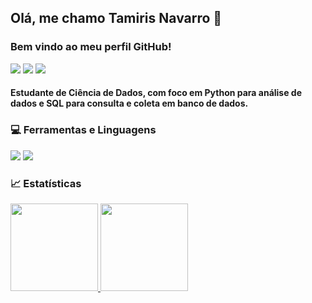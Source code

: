 ## Olá, me chamo Tamiris Navarro 👋

### Bem vindo ao meu perfil GitHub!
<div>
<a href="https://www.linkedin.com/in/tamiris-navarro-cobit5-063b1a137" target="_blank"><img src="https://img.shields.io/badge/-LinkedIn-%230077B5?style=for-the-badge&logo=linkedin&logoColor=white" target="_blank"></a> 
<a href = "mailto:tamirisncr@gmail.com"><img src="https://img.shields.io/badge/Gmail-D14836?style=for-the-badge&logo=gmail&logoColor=white" target="_blank"></a>
<a href = "https://medium.com/@tamirisncr"><img src = "https://img.shields.io/badge/Medium-12100E?style=for-the-badge&logo=medium&logoColor=white />" target="_blank"></a>
</div>

#### Estudante de Ciência de Dados, com foco em Python para análise de dados e SQL para consulta e coleta em banco de dados.


### :computer: Ferramentas e Linguagens
<div>
<img src = "https://img.shields.io/badge/Python-14354C?style=for-the-badge&logo=python&logoColor=white />"target="_blank">
<img src = "https://img.shields.io/badge/MySQL-00000F?style=for-the-badge&logo=mysql&logoColor=white />"target="_blank">
<div/>

### :chart_with_upwards_trend: Estatísticas
<div>
<a href="https://github.com/TamirisNavarro">
<img height="140em" src="https://github-readme-stats.vercel.app/api?username=TamirisNavarro&show_icons=true&theme=dracula&include_all_commits=true&count_private=true"/>
<img height="140em" src="https://github-readme-stats.vercel.app/api/top-langs/?username=TamirisNavarro&layout=compact&langs_count=7&theme=dracula"/>
</div>
